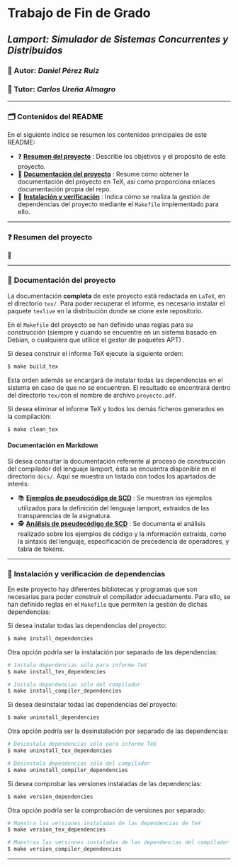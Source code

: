 # Trabajo de Fin de Grado

## *Lamport: Simulador de Sistemas Concurrentes y Distribuidos*

### :bust_in_silhouette: Autor: *Daniel Pérez Ruiz*

### :busts_in_silhouette: Tutor: *Carlos Ureña Almagro*

****

### :card_index_dividers: Contenidos del README

En el siguiente índice se resumen los contenidos principales de este README:

* :question: **[Resumen del proyecto](#lamport-resume)** : Describe los objetivos y el propósito de este proyecto.
* :book: **[Documentación del proyecto](#lamport-doc)** : Resume cómo obtener la documentación del proyecto en TeX, así como proporciona enlaces documentación propia del repo.
* :shell: **[Instalación y verificación](#lamport-install)** : Indica cómo se realiza la gestión de dependencias del proyecto mediante el `Makefile` implementado para ello.

****

### :question: <a name="lamport-resume"></a> Resumen del proyecto

:construction:

****

### :book: <a name="lamport-doc"></a> Documentación del proyecto

La documentación **completa** de este proyecto está redactada en `LaTeX`, en el directorio `tex/`. Para poder recuperar el informe, es necesario instalar el paquete `texlive` en la distribución donde se clone este repositorio.

En el `Makefile` del proyecto se han definido unas reglas para su construcción (siempre y cuando se encuentre en un sistema basado en Debian, o cualquiera que utilice el gestor de paquetes APT) .



Si desea construir el informe TeX ejecute la siguiente orden:

~~~bash
$ make build_tex
~~~

Esta orden además se encargará de instalar todas las dependencias en el sistema en caso de que no se encuentren. El resultado se encontrará dentro del directorio `tex/`con el nombre de archivo `proyecto.pdf`.



Si desea eliminar el informe TeX y todos los demás ficheros generados en la compilación:

~~~bash
$ make clean_tex
~~~



#### Documentación en Markdown

Si desea consultar la documentación referente al proceso de construcción del compilador del lenguaje lamport, ésta se encuentra disponible en el directorio `docs/`. Aquí se muestra un listado con todos los apartados de interés:

*  :books: **[Ejemplos de pseudocódigo de SCD](docs/ejemplos_pseudocodigo.md)** : Se muestran los ejemplos utilizados para la definición del lenguaje lamport, extraídos de las transparencias de la asignatura.
* :detective: **[Análisis de pseudocódigo de SCD](docs/analisis_pseudocodigo.md)** : Se documenta el análisis realizado sobre los ejemplos de código y la información extraída, como la sintaxis del lenguaje, especificación de precedencia de operadores, y tabla de tokens.

****

### :shell: <a name="lamport-install"></a> Instalación y verificación de dependencias

En este proyecto hay diferentes bibliotecas y programas que son necesarias para poder construir el compilador adecuadamente. Para ello, se han definido reglas en el `Makefile` que permiten la gestión de dichas dependencias:

Si desea instalar todas las dependencias del proyecto:

~~~bash
$ make install_dependencies
~~~

Otra opción podría ser la instalación por separado de las dependencias:

~~~bash
# Instala dependencias sólo para informe TeX
$ make install_tex_dependencies

# Instala dependencias sólo del compilador
$ make install_compiler_dependencies
~~~



Si desea desinstalar todas las dependencias del proyecto:

~~~bash
$ make uninstall_dependencies
~~~

Otra opción podría ser la desinstalación por separado de las dependencias:

~~~bash
# Desinstala dependencias sólo para informe TeX
$ make uninstall_tex_dependencies

# Desinstala dependencias sólo del compilador
$ make uninstall_compiler_dependencies
~~~



Si desea comprobar las versiones instaladas de las dependencias:

~~~bash
$ make version_dependencies
~~~

Otra opción podría ser la comprobación de versiones por separado:

~~~bash
# Muestra las versiones instaladas de las dependencias de TeX
$ make version_tex_dependencies

# Muestras las versiones instaladas de las dependencias del compilador
$ make version_compiler_dependencies
~~~



****
